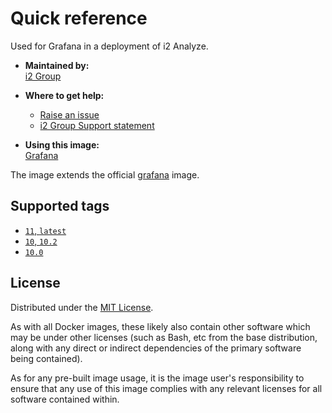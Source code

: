 # Quick reference

Used for Grafana in a deployment of i2 Analyze.

- **Maintained by:**  
  [i2 Group](https://i2group.com/)

- **Where to get help:**

  - [Raise an issue](https://github.com/i2group/analyze-docker/issues?q=is%3Aissue+is%3Aopen)
  - [i2 Group Support statement](https://support.i2group.com/s/article/2291)

- **Using this image:**  
  [Grafana](https://i2group.github.io/analyze-containers/content/images-and-containers/grafana.html)

The image extends the official [grafana](https://hub.docker.com/r/grafana/grafana) image.

## Supported tags

- [`11`, `latest`](https://github.com/i2group/analyze-docker/blob/main/images/grafana/11/Dockerfile)
- [`10`, `10.2`](https://github.com/i2group/analyze-docker/blob/main/images/grafana/10.2/Dockerfile)
- [`10.0`](https://github.com/i2group/analyze-docker/blob/main/images/grafana/10.0/Dockerfile)

## License

Distributed under the [MIT License](../../LICENSE).

As with all Docker images, these likely also contain other software which may be under other licenses (such as Bash, etc from the base distribution, along with any direct or indirect dependencies of the primary software being contained).

As for any pre-built image usage, it is the image user's responsibility to ensure that any use of this image complies with any relevant licenses for all software contained within.
